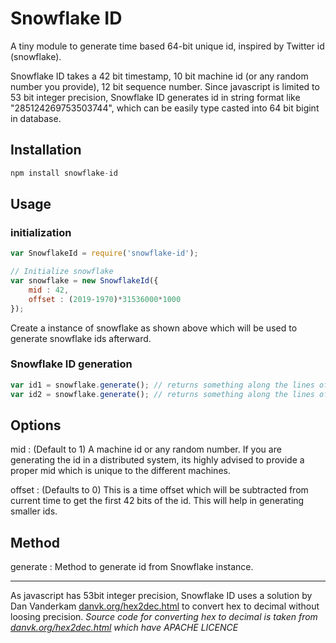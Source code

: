 # Snowflake ID

A tiny module to generate time based 64-bit unique id, inspired by Twitter id (snowflake).

Snowflake ID takes a 42 bit timestamp, 10 bit machine id (or any random number you provide), 12 bit sequence number.  Since javascript is limited to 53 bit integer precision, Snowflake ID generates id in string format like "285124269753503744", which can be easily type casted into 64 bit bigint in database.

## Installation

```js
npm install snowflake-id
```

## Usage

### initialization

```js
var SnowflakeId = require('snowflake-id');

// Initialize snowflake
var snowflake = new SnowflakeId({
    mid : 42,
    offset : (2019-1970)*31536000*1000
});
```

Create a instance of snowflake as shown above which will be used to generate snowflake ids afterward.

### Snowflake ID generation

```js
var id1 = snowflake.generate(); // returns something along the lines of "285124269753503744"
var id2 = snowflake.generate(); // returns something along the lines of "285124417543999488"
```

## Options

mid : (Default to 1) A machine id or any random number. If you are generating the id in a distributed system, its highly advised to provide a proper mid which is unique to the different machines.

offset : (Defaults to 0) This is a time offset which will be subtracted from current time to get the first 42 bits of the id. This will help in generating smaller ids.

## Method

generate : Method to generate id from Snowflake instance.

------
As javascript has 53bit integer precision, Snowflake ID uses a solution by Dan Vanderkam [danvk.org/hex2dec.html](http://www.danvk.org/hex2dec.html) to convert hex to decimal without loosing precision.
*Source code for converting hex to decimal is taken from [danvk.org/hex2dec.html](http://www.danvk.org/hex2dec.html) which have APACHE LICENCE*